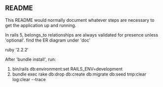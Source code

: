 ## README

This README would normally document whatever steps are necessary to get the
application up and running.

In rails 5, belongs_to relationships are always validated for presence unless 'optional'.
find the ER diagram under 'doc'

ruby '2.2.2'

After 'bundle install', run:
1) bin/rails db:environment:set RAILS_ENV=development
2) bundle exec rake db:drop db:create db:migrate db:seed tmp:clear log:clear --trace
